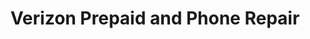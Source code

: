 ---
title: "Verizon Prepaid and Phone Repair"
url: /eastpointe/verizon-prepaid-and-phone-repair/
shop: Handy
---